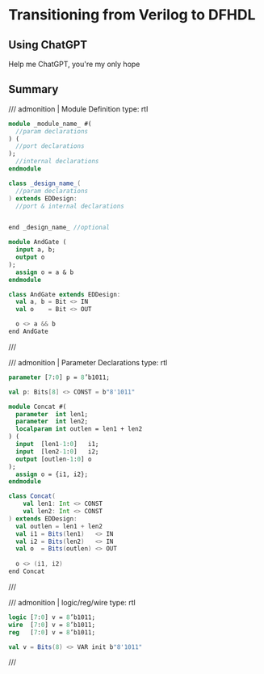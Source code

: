 # Transitioning from Verilog to DFHDL

## Using ChatGPT

Help me ChatGPT, you're my only hope

## Summary

/// admonition | Module Definition
    type: rtl
<div class="grid" markdown>

```sv linenums="0" title="Verilog"
module _module_name_ #(
  //param declarations
) (
  //port declarations
);
  //internal declarations
endmodule
```

```scala linenums="0" title="DFHDL"
class _design_name_(
  //param declarations
) extends EDDesign:
  //port & internal declarations


end _design_name_ //optional
```

```sv linenums="0" title="Verilog"
module AndGate (
  input a, b;
  output o
);
  assign o = a & b
endmodule
```

```scala linenums="0" title="DFHDL"
class AndGate extends EDDesign:
  val a, b = Bit <> IN
  val o    = Bit <> OUT

  o <> a && b
end AndGate
```

</div>
///

/// admonition | Parameter Declarations
    type: rtl
<div class="grid" markdown>

```sv linenums="0" title="Verilog"
parameter [7:0] p = 8’b1011;
```

```scala linenums="0" title="DFHDL"
val p: Bits[8] <> CONST = b"8'1011"
```

```sv linenums="0" title="Verilog"
module Concat #(
  parameter  int len1;
  parameter  int len2;
  localparam int outlen = len1 + len2
) (
  input  [len1-1:0]   i1;
  input  [len2-1:0]   i2;
  output [outlen-1:0] o
);
  assign o = {i1, i2};
endmodule
```

```scala linenums="0" title="DFHDL"
class Concat(
    val len1: Int <> CONST
    val len2: Int <> CONST
) extends EDDesign:
  val outlen = len1 + len2
  val i1 = Bits(len1)   <> IN
  val i2 = Bits(len2)   <> IN
  val o  = Bits(outlen) <> OUT
  
  o <> (i1, i2)
end Concat
```

</div>
///

/// admonition | logic/reg/wire
    type: rtl
<div class="grid" markdown>

```sv linenums="0" title="Verilog"
logic [7:0] v = 8’b1011;
wire  [7:0] v = 8’b1011;
reg   [7:0] v = 8’b1011;
```

```scala linenums="0" title="DFHDL"
val v = Bits(8) <> VAR init b"8'1011"
```

</div>
///

